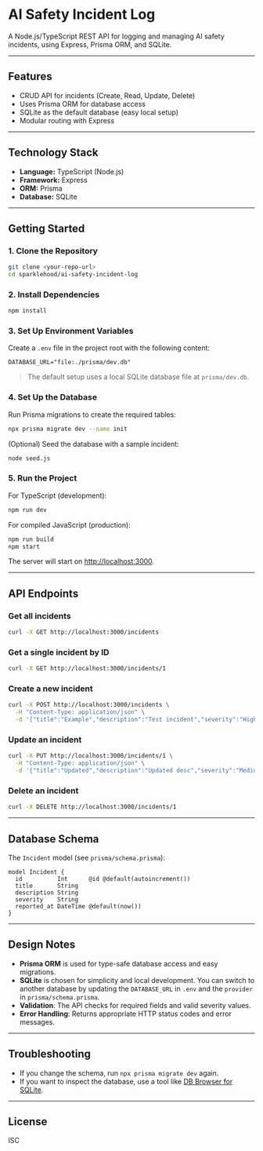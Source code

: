 # AI Safety Incident Log

A Node.js/TypeScript REST API for logging and managing AI safety incidents, using Express, Prisma ORM, and SQLite.

---

## Features

- CRUD API for incidents (Create, Read, Update, Delete)
- Uses Prisma ORM for database access
- SQLite as the default database (easy local setup)
- Modular routing with Express

---

## Technology Stack

- **Language:** TypeScript (Node.js)
- **Framework:** Express
- **ORM:** Prisma
- **Database:** SQLite

---

## Getting Started

### 1. Clone the Repository

```bash
git clone <your-repo-url>
cd sparklehood/ai-safety-incident-log
```

### 2. Install Dependencies

```bash
npm install
```

### 3. Set Up Environment Variables

Create a `.env` file in the project root with the following content:

```env
DATABASE_URL="file:./prisma/dev.db"
```

> The default setup uses a local SQLite database file at `prisma/dev.db`.

### 4. Set Up the Database

Run Prisma migrations to create the required tables:

```bash
npx prisma migrate dev --name init
```

(Optional) Seed the database with a sample incident:

```bash
node seed.js
```

### 5. Run the Project

For TypeScript (development):

```bash
npm run dev
```

For compiled JavaScript (production):

```bash
npm run build
npm start
```

The server will start on [http://localhost:3000](http://localhost:3000).

---

## API Endpoints

### Get all incidents

```bash
curl -X GET http://localhost:3000/incidents
```

### Get a single incident by ID

```bash
curl -X GET http://localhost:3000/incidents/1
```

### Create a new incident

```bash
curl -X POST http://localhost:3000/incidents \
  -H "Content-Type: application/json" \
  -d '{"title":"Example","description":"Test incident","severity":"High"}'
```

### Update an incident

```bash
curl -X PUT http://localhost:3000/incidents/1 \
  -H "Content-Type: application/json" \
  -d '{"title":"Updated","description":"Updated desc","severity":"Medium"}'
```

### Delete an incident

```bash
curl -X DELETE http://localhost:3000/incidents/1
```

---

## Database Schema

The `Incident` model (see `prisma/schema.prisma`):

```prisma
model Incident {
  id          Int      @id @default(autoincrement())
  title       String
  description String
  severity    String
  reported_at DateTime @default(now())
}
```

---

## Design Notes

- **Prisma ORM** is used for type-safe database access and easy migrations.
- **SQLite** is chosen for simplicity and local development. You can switch to another database by updating the `DATABASE_URL` in `.env` and the `provider` in `prisma/schema.prisma`.
- **Validation**: The API checks for required fields and valid severity values.
- **Error Handling**: Returns appropriate HTTP status codes and error messages.

---

## Troubleshooting

- If you change the schema, run `npx prisma migrate dev` again.
- If you want to inspect the database, use a tool like [DB Browser for SQLite](https://sqlitebrowser.org/).

---

## License

ISC 